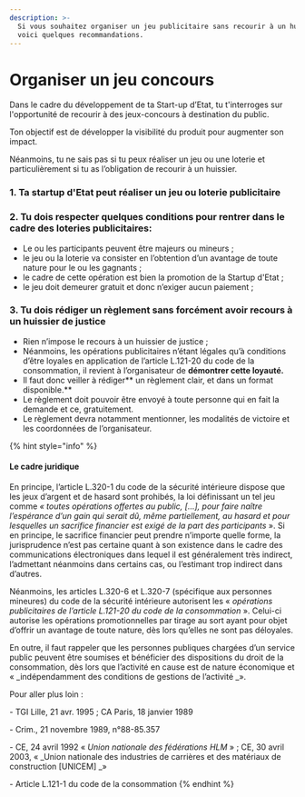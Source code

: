 ```yaml
---
description: >-
  Si vous souhaitez organiser un jeu publicitaire sans recourir à un huissier,
  voici quelques recommandations.
---
```


# Organiser un jeu concours

Dans le cadre du développement de ta Start-up d’Etat, tu t'interroges sur l'opportunité de recourir à des jeux-concours à destination du public. 

Ton objectif est de développer la visibilité du produit pour augmenter son impact.

Néanmoins, tu ne sais pas si tu peux réaliser un jeu ou une loterie et particulièrement si tu as l’obligation de recourir à un huissier. 

### **1. Ta startup d'Etat peut réaliser un jeu ou loterie publicitaire**

### 2. Tu dois respecter quelques conditions pour rentrer dans le cadre des loteries publicitaires: 

* Le ou les participants peuvent être majeurs ou mineurs ;
* le jeu ou la loterie va consister en l’obtention d’un avantage de toute nature pour le ou les gagnants ;
* le cadre de cette opération est bien la promotion de la Startup d'Etat ;
* le jeu doit demeurer gratuit et donc n’exiger aucun paiement ;

### **3. Tu dois rédiger un règlement sans forcément avoir recours à un huissier de justice**

* Rien n’impose le recours à un huissier de justice ;
* Néanmoins, les opérations publicitaires n’étant légales qu’à conditions d’être loyales en application de l’article L.121-20 du code de la consommation, il revient à l’organisateur de **démontrer cette loyauté.**
* Il faut donc veiller à rédiger** un règlement clair, et dans un format disponible.** 
* Le règlement doit pouvoir être envoyé à toute personne qui en fait la demande et ce, gratuitement. 
* Le règlement devra notamment mentionner, les modalités de victoire et les coordonnées de l’organisateur.

{% hint style="info" %}
#### Le cadre juridique

En principe, l’article L.320-1 du code de la sécurité intérieure dispose que les jeux d’argent et de hasard sont prohibés, la loi définissant un tel jeu comme _« toutes opérations offertes au public, \[...], pour faire naître l’espérance d’un gain qui serait dû, même partiellement, au hasard et pour lesquelles un sacrifice financier est exigé de la part des participants_ ». Si en principe, le sacrifice financier peut prendre n’importe quelle forme, la jurisprudence n’est pas certaine quant à son existence dans le cadre des communications électroniques dans lequel il est généralement très indirect, l’admettant néanmoins dans certains cas, ou l’estimant trop indirect dans d’autres.

Néanmoins, les articles L.320-6 et L.320-7 (spécifique aux personnes mineures) du code de la sécurité intérieure autorisent les « _opérations publicitaires de l’article L.121-20 du code de la consommation_ ». Celui-ci autorise les opérations promotionnelles par tirage au sort ayant pour objet d’offrir un avantage de toute nature, dès lors qu’elles ne sont pas déloyales.

En outre, il faut rappeler que les personnes publiques chargées d’un service public peuvent être soumises et bénéficier des dispositions du droit de la consommation, dès lors que l’activité en cause est de nature économique et « _indépendamment des conditions de gestions de l’activité _».

Pour aller plus loin : 

\- TGI Lille, 21 avr. 1995 ; CA Paris, 18 janvier 1989

\- Crim., 21 novembre 1989, n°88-85.357

\- CE, 24 avril 1992 « _Union nationale des fédérations HLM_ » ; CE, 30 avril 2003, « _Union nationale des industries de carrières et des matériaux de construction \[UNICEM] _»

\-  Article L.121-1 du code de la consommation
{% endhint %}

